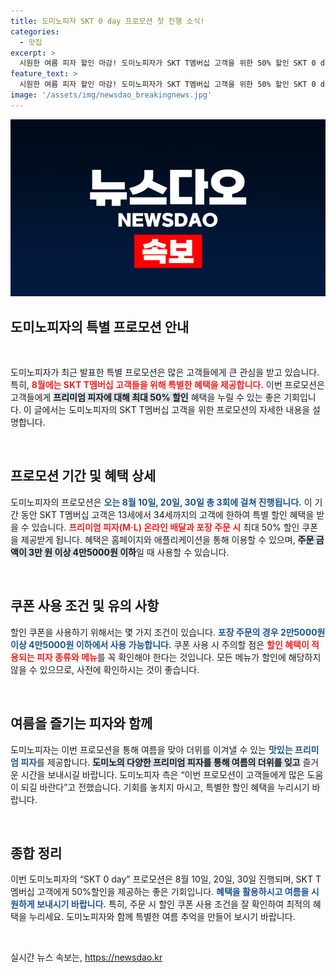 ```yaml
---
title: 도미노피자 SKT 0 day 프로모션 첫 진행 소식!
categories:
  - 맛집
excerpt: >
  시원한 여름 피자 할인 마감! 도미노피자가 SKT T멤버십 고객을 위한 50% 할인 SKT 0 day 프로모션을 3회 진행합니다. 놓치지 마세요!
feature_text: >
  시원한 여름 피자 할인 마감! 도미노피자가 SKT T멤버십 고객을 위한 50% 할인 SKT 0 day 프로모션을 3회 진행합니다. 놓치지 마세요!
image: '/assets/img/newsdao_breakingnews.jpg'
---
```


<p><img src="/assets/img/newsdao_breakingnews.jpg" alt="ontimetimes 속보" /></p>

<h2 data-ke-size="size26">도미노피자의 특별 프로모션 안내</h2>

<p data-ke-size="size16">&nbsp;</p>

<p>도미노피자가 최근 발표한 특별 프로모션은 많은 고객들에게 큰 관심을 받고 있습니다. 특히, <b><span style="color: #ee2323;">8월에는 SKT T멤버십 고객들을 위해 특별한 혜택을 제공합니다.</span></b> 이번 프로모션은 고객들에게 <b><span style="background-color: #21538527;">프리미엄 피자에 대해 최대 50% 할인</span></b> 혜택을 누릴 수 있는 좋은 기회입니다. 이 글에서는 도미노피자의 SKT T멤버십 고객을 위한 프로모션의 자세한 내용을 설명합니다.</p>

<p data-ke-size="size16">&nbsp;</p>

<h2 data-ke-size="size26">프로모션 기간 및 혜택 상세</h2>

<p>도미노피자의 프로모션은 <b><span style="color: #1a5490;">오는 8월 10일, 20일, 30일 총 3회에 걸쳐 진행됩니다.</span></b> 이 기간 동안 SKT T멤버십 고객은 13세에서 34세까지의 고객에 한하여 특별 할인 혜택을 받을 수 있습니다. <b><span style="color: #ee2323;">프리미엄 피자(M·L) 온라인 배달과 포장 주문 시</span></b> 최대 50% 할인 쿠폰을 제공받게 됩니다. 혜택은 홈페이지와 애플리케이션을 통해 이용할 수 있으며, <b><span style="background-color: #21538527;">주문 금액이 3만 원 이상 4만5000원 이하</span></b>일 때 사용할 수 있습니다.</p>

<p data-ke-size="size16">&nbsp;</p>

<h2 data-ke-size="size26">쿠폰 사용 조건 및 유의 사항</h2>

<p>할인 쿠폰을 사용하기 위해서는 몇 가지 조건이 있습니다. <b><span style="color: #1a5490;">포장 주문의 경우 2만5000원 이상 4만5000원 이하에서 사용 가능합니다.</span></b> 쿠폰 사용 시 주의할 점은 <b><span style="color: #ee2323;">할인 혜택이 적용되는 피자 종류와 메뉴</span></b>를 꼭 확인해야 한다는 것입니다. 모든 메뉴가 할인에 해당하지 않을 수 있으므로, 사전에 확인하시는 것이 좋습니다.</p>

<p data-ke-size="size16">&nbsp;</p>

<h2 data-ke-size="size26">여름을 즐기는 피자와 함께</h2>

<p>도미노피자는 이번 프로모션을 통해 여름을 맞아 더위를 이겨낼 수 있는 <b><span style="color: #1a5490;">맛있는 프리미엄 피자</span></b>를 제공합니다. <b><span style="background-color: #21538527;">도미노의 다양한 프리미엄 피자를 통해 여름의 더위를 잊고</span></b> 즐거운 시간을 보내시길 바랍니다. 도미노피자 측은 “이번 프로모션이 고객들에게 많은 도움이 되길 바란다”고 전했습니다. 기회를 놓치지 마시고, 특별한 할인 혜택을 누리시기 바랍니다.</p>

<p data-ke-size="size16">&nbsp;</p>

<h2 data-ke-size="size26">종합 정리</h2>

<p>이번 도미노피자의 “SKT 0 day” 프로모션은 8월 10일, 20일, 30일 진행되며, SKT T멤버십 고객에게 50%할인을 제공하는 좋은 기회입니다. <b><span style="color: #1a5490;">혜택을 활용하시고 여름을 시원하게 보내시기 바랍니다.</span></b> 특히, 주문 시 할인 쿠폰 사용 조건을 잘 확인하여 최적의 혜택을 누리세요. 도미노피자와 함께 특별한 여름 추억을 만들어 보시기 바랍니다. </p>

<p data-ke-size="size16">&nbsp;</p>
실시간 뉴스 속보는, <a href="https://newsdao.kr" rel="dofollow">https://newsdao.kr</a>


